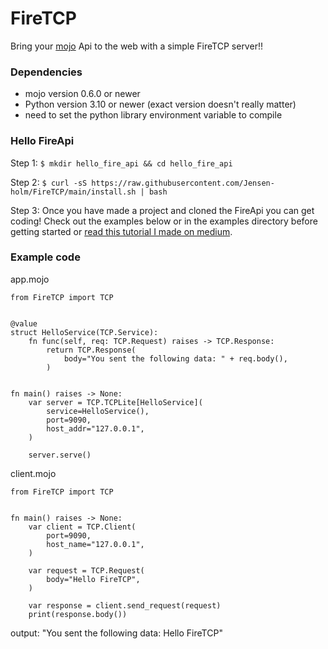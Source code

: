# FireTCP

Bring your [mojo](https://www.modular.com/max/mojo) Api to the web with a simple FireTCP server!!

### Dependencies
 - mojo version 0.6.0 or newer
 - Python version 3.10 or newer (exact version doesn't really matter)
 - need to set the python library environment variable to compile

### Hello FireApi
Step 1: `$ mkdir hello_fire_api && cd hello_fire_api` <br>

Step 2: `$ curl -sS https://raw.githubusercontent.com/Jensen-holm/FireTCP/main/install.sh | bash`

Step 3: Once you have made a project and cloned the FireApi you can get coding! Check out the examples below or in the examples directory before getting started or [read this tutorial I made on medium](https://medium.com/@jensen.dev.01/socket-programming-in-mojo-e113f6c8cbef).

### Example code

app.mojo
```mojo
from FireTCP import TCP


@value
struct HelloService(TCP.Service):
    fn func(self, req: TCP.Request) raises -> TCP.Response:
        return TCP.Response(
            body="You sent the following data: " + req.body(),
        )


fn main() raises -> None:
    var server = TCP.TCPLite[HelloService](
        service=HelloService(),
        port=9090,
        host_addr="127.0.0.1",
    )

    server.serve()
```

client.mojo
```mojo
from FireTCP import TCP


fn main() raises -> None:
    var client = TCP.Client(
        port=9090,
        host_name="127.0.0.1",
    )

    var request = TCP.Request(
        body="Hello FireTCP",
    )

    var response = client.send_request(request)
    print(response.body())
```

output: "You sent the following data: Hello FireTCP"

